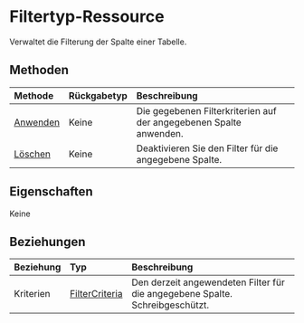 # <a name="filter-resource-type"></a>Filtertyp-Ressource

Verwaltet die Filterung der Spalte einer Tabelle.


## <a name="methods"></a>Methoden

| Methode           | Rückgabetyp    |Beschreibung|
|:---------------|:--------|:----------|
|[Anwenden](../api/filter_apply.md)|Keine|Die gegebenen Filterkriterien auf der angegebenen Spalte anwenden.|
|[Löschen](../api/filter_clear.md)|Keine|Deaktivieren Sie den Filter für die angegebene Spalte.|

## <a name="properties"></a>Eigenschaften
Keine

## <a name="relationships"></a>Beziehungen
| Beziehung | Typ   |Beschreibung|
|:---------------|:--------|:----------|
|Kriterien|[FilterCriteria](filtercriteria.md)|Den derzeit angewendeten Filter für die angegebene Spalte. Schreibgeschützt.|

<!-- uuid: 8fcb5dbc-d5aa-4681-8e31-b001d5168d79
2015-10-25 14:57:30 UTC -->
<!-- {
  "type": "#page.annotation",
  "description": "Filter resource",
  "keywords": "",
  "section": "documentation",
  "tocPath": ""
}-->